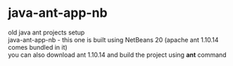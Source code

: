 # java-ant-app-nb
old java ant projects setup  
java-ant-app-nb - this one is built using NetBeans 20 (apache ant 1.10.14 comes bundled in it)  
you can also download ant 1.10.14 and build the project using **ant** command
